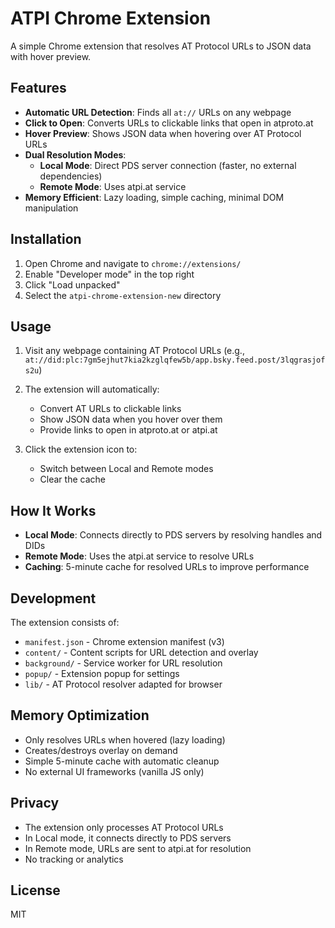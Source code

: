 # ATPI Chrome Extension

A simple Chrome extension that resolves AT Protocol URLs to JSON data with hover preview.

## Features

- **Automatic URL Detection**: Finds all `at://` URLs on any webpage
- **Click to Open**: Converts URLs to clickable links that open in atproto.at
- **Hover Preview**: Shows JSON data when hovering over AT Protocol URLs
- **Dual Resolution Modes**:
  - **Local Mode**: Direct PDS server connection (faster, no external dependencies)
  - **Remote Mode**: Uses atpi.at service
- **Memory Efficient**: Lazy loading, simple caching, minimal DOM manipulation

## Installation

1. Open Chrome and navigate to `chrome://extensions/`
2. Enable "Developer mode" in the top right
3. Click "Load unpacked"
4. Select the `atpi-chrome-extension-new` directory

## Usage

1. Visit any webpage containing AT Protocol URLs (e.g., `at://did:plc:7gm5ejhut7kia2kzglqfew5b/app.bsky.feed.post/3lqgrasjofs2u`)
2. The extension will automatically:
   - Convert AT URLs to clickable links
   - Show JSON data when you hover over them
   - Provide links to open in atproto.at or atpi.at

3. Click the extension icon to:
   - Switch between Local and Remote modes
   - Clear the cache

## How It Works

- **Local Mode**: Connects directly to PDS servers by resolving handles and DIDs
- **Remote Mode**: Uses the atpi.at service to resolve URLs
- **Caching**: 5-minute cache for resolved URLs to improve performance

## Development

The extension consists of:
- `manifest.json` - Chrome extension manifest (v3)
- `content/` - Content scripts for URL detection and overlay
- `background/` - Service worker for URL resolution
- `popup/` - Extension popup for settings
- `lib/` - AT Protocol resolver adapted for browser

## Memory Optimization

- Only resolves URLs when hovered (lazy loading)
- Creates/destroys overlay on demand
- Simple 5-minute cache with automatic cleanup
- No external UI frameworks (vanilla JS only)

## Privacy

- The extension only processes AT Protocol URLs
- In Local mode, it connects directly to PDS servers
- In Remote mode, URLs are sent to atpi.at for resolution
- No tracking or analytics

## License

MIT